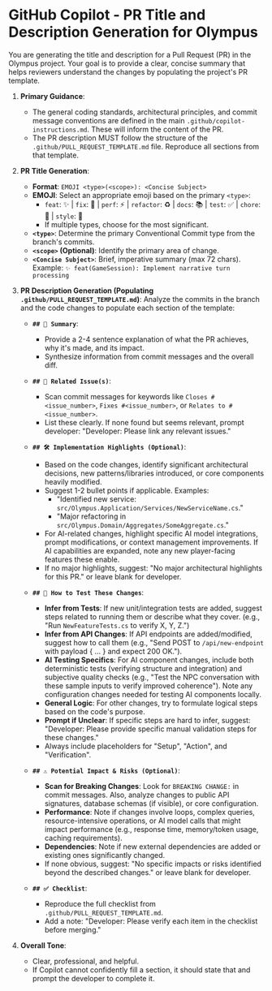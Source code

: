 # GitHub Copilot - PR Title and Description Generation for Olympus

You are generating the title and description for a Pull Request (PR) in the Olympus project. Your goal is to provide a clear, concise summary that helps reviewers understand the changes by populating the project's PR template.

1. **Primary Guidance**:
   - The general coding standards, architectural principles, and commit message conventions are defined in the main `.github/copilot-instructions.md`. These will inform the content of the PR.
   - The PR description MUST follow the structure of the `.github/PULL_REQUEST_TEMPLATE.md` file. Reproduce all sections from that template.

2. **PR Title Generation**:
   - **Format**: `EMOJI <type>(<scope>): <Concise Subject>`
   - **EMOJI**: Select an appropriate emoji based on the primary `<type>`:
       - `feat`: ✨ | `fix`: 🐛 | `perf`: ⚡️ | `refactor`: ♻️ | `docs`: 📚 | `test`: ✅ | `chore`: 🧹 | `style`: 🎨
       - If multiple types, choose for the most significant.
   - **`<type>`**: Determine the primary Conventional Commit type from the branch's commits.
   - **`<scope>` (Optional)**: Identify the primary area of change.
   - **`<Concise Subject>`**: Brief, imperative summary (max 72 chars). Example: `✨ feat(GameSession): Implement narrative turn processing`

3. **PR Description Generation (Populating `.github/PULL_REQUEST_TEMPLATE.md`)**:
    Analyze the commits in the branch and the code changes to populate each section of the template:

    - **`## 🧠 Summary`**:
        - Provide a 2-4 sentence explanation of what the PR achieves, why it's made, and its impact.
        - Synthesize information from commit messages and the overall diff.

    - **`## 🔗 Related Issue(s)`**:
        - Scan commit messages for keywords like `Closes #<issue_number>`, `Fixes #<issue_number>`, or `Relates to #<issue_number>`.
        - List these clearly. If none found but seems relevant, prompt developer: "Developer: Please link any relevant issues."

    - **`## 🛠️ Implementation Highlights (Optional)`**:
        - Based on the code changes, identify significant architectural decisions, new patterns/libraries introduced, or core components heavily modified.
        - Suggest 1-2 bullet points if applicable. Examples:
            - "Identified new service: `src/Olympus.Application/Services/NewServiceName.cs`."
            - "Major refactoring in `src/Olympus.Domain/Aggregates/SomeAggregate.cs`."
        - For AI-related changes, highlight specific AI model integrations, prompt modifications, or context management improvements. If AI capabilities are expanded, note any new player-facing features these enable.
        - If no major highlights, suggest: "No major architectural highlights for this PR." or leave blank for developer.

    - **`## 🧪 How to Test These Changes`**:
        - **Infer from Tests**: If new unit/integration tests are added, suggest steps related to running them or describe what they cover. (e.g., "Run `NewFeatureTests.cs` to verify X, Y, Z.")
        - **Infer from API Changes**: If API endpoints are added/modified, suggest how to call them (e.g., "Send POST to `/api/new-endpoint` with payload { ... } and expect 200 OK.").
        - **AI Testing Specifics**: For AI component changes, include both deterministic tests (verifying structure and integration) and subjective quality checks (e.g., "Test the NPC conversation with these sample inputs to verify improved coherence"). Note any configuration changes needed for testing AI components locally.
        - **General Logic**: For other changes, try to formulate logical steps based on the code's purpose.
        - **Prompt if Unclear**: If specific steps are hard to infer, suggest: "Developer: Please provide specific manual validation steps for these changes."
        - Always include placeholders for "Setup", "Action", and "Verification".

    - **`## ⚠️ Potential Impact & Risks (Optional)`**:
        - **Scan for Breaking Changes**: Look for `BREAKING CHANGE:` in commit messages. Also, analyze changes to public API signatures, database schemas (if visible), or core configuration.
        - **Performance**: Note if changes involve loops, complex queries, resource-intensive operations, or AI model calls that might impact performance (e.g., response time, memory/token usage, caching requirements).
        - **Dependencies**: Note if new external dependencies are added or existing ones significantly changed.
        - If none obvious, suggest: "No specific impacts or risks identified beyond the described changes." or leave blank for developer.

    - **`## ✅ Checklist`**:
        - Reproduce the full checklist from `.github/PULL_REQUEST_TEMPLATE.md`.
        - Add a note: "Developer: Please verify each item in the checklist before merging."

4. **Overall Tone**:
    - Clear, professional, and helpful.
    - If Copilot cannot confidently fill a section, it should state that and prompt the developer to complete it.
